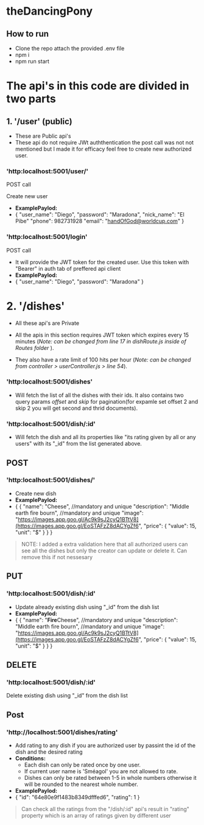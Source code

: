 # theDancingPony

## How to run
- Clone the repo attach the provided .env file 
- npm i
- npm run start

# The api's in this code are divided in two parts

## 1. '/user' (public)

- These are Public api's
- These api do not require JWt auththentication the post call was not not mentioned but I made it for efficacy feel free to create new authorized user.

### 'http:localhost:5001/user/'  

POST call

Create new user
* **ExamplePaylod:**
* {
  "user_name": "Diego",
  "password": "Maradona",
  "nick_name": "El Pibe"
  "phone": 982731928
  "email": "handOfGod@worldcup.com"
}

### 'http:localhost:5001/login'  

POST call

- It will provide the JWT token for the created user. Use this token with "Bearer" in auth tab of preffered api client 
- **ExamplePaylod:**
- {
    "user_name": "Diego",
    "password": "Maradona"
  }

# 2. '/dishes' 

- All these api's are Private
  
- All the apis in this section requires JWT token which expires every 15 minutes (*Note: can be changed from line 17 in dishRoute.js inside of Routes folder* ).
  
- They also have a rate limit of 100 hits per hour (*Note: can be changed from controller > userController.js > line 54*).

### 'http:localhost:5001/dishes'  

- Will fetch the list of all the dishes with their ids. It also contains two query params *offset* and *skip* for pagination(for expamle set offset 2 and skip 2 you will get second and thrid documents).

### 'http:localhost:5001/dish/:id'  

- Will fetch the dish and all its properties like "its rating given by all or any users" with its "_id" from the list generated above.

## POST
### 'http:localhost:5001/dishes/'  

- Create new dish
- **ExamplePaylod:**
- {
  {
  "name": "Cheese", //mandatory and unique
  "description": "Middle earth fire bourn", //mandatory and unique
  "image": "https://images.app.goo.gl/Ac9k9sJ2cyQ1BTtV8](https://images.app.goo.gl/EoSTAFzZ8dACYgZf6",
  "price": {
    "value": 15,
    "unit": "$"
  }
}
}

>NOTE: I added a extra validation here that all authorized users can see all the dishes but only the creator can update or delete it. Can remove this if not nessesary

## PUT
### 'http:localhost:5001/dish/:id'  

- Update already existing dish using "_id" from the dish list
- **ExamplePaylod:**
- {
{
  "name": "**Fire**Cheese", //mandatory and unique
  "description": "Middle earth fire bourn", //mandatory and unique
  "image": "https://images.app.goo.gl/Ac9k9sJ2cyQ1BTtV8](https://images.app.goo.gl/EoSTAFzZ8dACYgZf6",
  "price": {
    "value": 15,
    "unit": "$"
  }
}
}

## DELETE
### 'http:localhost:5001/dish/:id'  

Delete existing dish using "_id" from the dish list

## Post
### 'http://localhost:5001/dishes/rating'

- Add rating to any dish if you are authorized user by passint the id of the dish and the desired rating
- **Conditions:** 
    * Each dish can only be rated once by one user.
    * If current user name is 'Sméagol' you are not allowed to rate.
    * Dishes can only be rated between 1-5 in whole numbers otherwise it will be rounded to the nearest whole number.
-  **ExamplePaylod:**
-  {
  "id": "64e80e9f1483b8349dfffed6",
  "rating": 1
  }
> Can check all the ratings from the "/dish/:id" api's result in "rating" property which is an array of ratings given by different user



